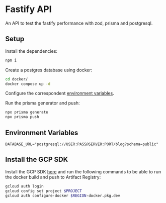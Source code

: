 # Fastify API

An API to test the fastify performance with zod, prisma and postgresql.

## Setup

Install the dependencies:

```sh
npm i
```

Create a postgres database using docker:

```sh
cd docker/
docker compose up -d
```

Configure the correspondent [environment variables](#environment-variables).

Run the prisma generator and push:

```sh
npx prisma generate
npx prisma push
```

## Environment Variables

```
DATABASE_URL="postgresql://USER:PASS@SERVER:PORT/blog?schema=public"
```

## Install the GCP SDK

Install the GCP SDK [here](https://cloud.google.com/sdk/docs/install) and run the following commands to be able to run the docker build and push to Artifact Registry:

```sh
gcloud auth login
gcloud config set project $PROJECT
gcloud auth configure-docker $REGION-docker.pkg.dev
```
